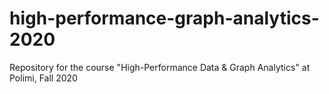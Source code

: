# high-performance-graph-analytics-2020
Repository for the course "High-Performance Data &amp; Graph Analytics" at Polimi, Fall 2020
